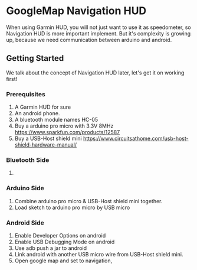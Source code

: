 # GoogleMap Navigation HUD

When using Garmin HUD, you will not just want to use it as speedometer, so Navigation HUD is more important implement.
But it's complexity is growing up, because we need communication between arduino and android.

## Getting Started
We talk about the concept of Navigation HUD later, let's get it on working first!

### Prerequisites
1. A Garmin HUD for sure
2. An android phone.
3. A bluetooth module names HC-05
4. Buy a arduino pro micro with 3.3V 8MHz https://www.sparkfun.com/products/12587
5. Buy a USB-Host shield mini https://www.circuitsathome.com/usb-host-shield-hardware-manual/

### Bluetooth Side
1. 

### Arduino Side
1. Combine arduino pro micro & USB-Host shield mini together.
2. Load sketch to arduino pro micro by USB micro


### Android Side
1. Enable Developer Options on android
2. Enable USB Debugging Mode on android
3. Use adb push a jar to android
4. Link android with another USB micro wire from USB-Host shield mini.
5. Open google map and set to navigation, 
